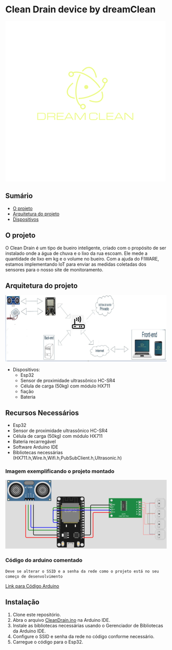 # Clean Drain device by dreamClean
![LogoDreamClean](/logo.png)
## Sumário
- [O projeto](#o-projeto)
- [Arquitetura do projeto](#arquitetura-do-projeto)
- [Dispositivos](#dispositivos)
## O projeto
O Clean Drain é um tipo de bueiro inteligente, criado com o propósito de ser instalado onde a água de chuva e o lixo da rua escoam. Ele mede a quantidade de lixo em kg e o volume no bueiro. Com a ajuda do FIWARE, estamos implementando IoT para enviar as medidas coletadas dos sensores para o nosso site de monitoramento.

## Arquitetura do projeto
![DraftArquitetura](/draftArquiteturaProposta.png)

- Dispositivos:
  - Esp32
  - Sensor de proximidade ultrassônico HC-SR4
  - Célula de carga (50kg) com módulo HX711
  - fiação
  - Bateria 
## Recursos Necessários

- Esp32
- Sensor de proximidade ultrassônico HC-SR4
- Célula de carga (50kg) com módulo HX711
- Bateria recarregável
- Software Arduino IDE
- Bibliotecas necessárias (HX711.h,Wire.h,Wifi.h,PubSubClient.h,Ultrasonic.h)

### Imagem exemplificando o projeto montado 
![Imagem Arduino Montado](/Hardware.png)
### Código do arduino comentado
    Deve se alterar o SSID e a senha da rede como o projeto está no seu começo de desenvolvimento
[Link para Código Arduino](/CleanDrain.ino)
## Instalação

1. Clone este repositório.
2. Abra o arquivo [CleanDrain.ino](/CleanDrain.ino) na Arduino IDE.
3. Instale as bibliotecas necessárias usando o Gerenciador de Bibliotecas da Arduino IDE.
4. Configure o SSID e senha da rede no código conforme necessário.
5. Carregue o código para o Esp32.



